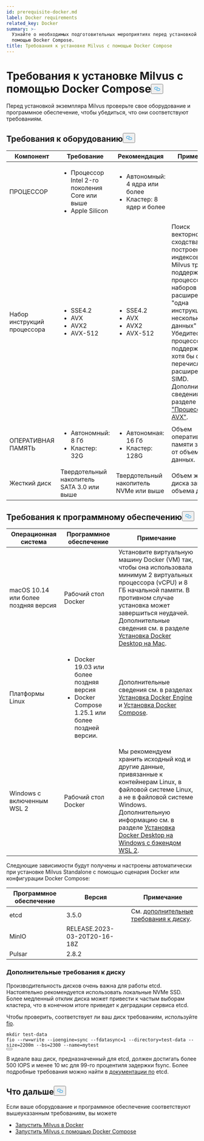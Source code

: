 ```yaml
---
id: prerequisite-docker.md
label: Docker requirements
related_key: Docker
summary: >-
  Узнайте о необходимых подготовительных мероприятиях перед установкой Milvus с
  помощью Docker Compose.
title: Требования к установке Milvus с помощью Docker Compose
---
```

<h1 id="Requirements-for-Installing-Milvus-with-Docker-Compose" class="common-anchor-header">Требования к установке Milvus с помощью Docker Compose<button data-href="#Requirements-for-Installing-Milvus-with-Docker-Compose" class="anchor-icon" translate="no">
      <svg translate="no"
        aria-hidden="true"
        focusable="false"
        height="20"
        version="1.1"
        viewBox="0 0 16 16"
        width="16"
      >
        <path
          fill="#0092E4"
          fill-rule="evenodd"
          d="M4 9h1v1H4c-1.5 0-3-1.69-3-3.5S2.55 3 4 3h4c1.45 0 3 1.69 3 3.5 0 1.41-.91 2.72-2 3.25V8.59c.58-.45 1-1.27 1-2.09C10 5.22 8.98 4 8 4H4c-.98 0-2 1.22-2 2.5S3 9 4 9zm9-3h-1v1h1c1 0 2 1.22 2 2.5S13.98 12 13 12H9c-.98 0-2-1.22-2-2.5 0-.83.42-1.64 1-2.09V6.25c-1.09.53-2 1.84-2 3.25C6 11.31 7.55 13 9 13h4c1.45 0 3-1.69 3-3.5S14.5 6 13 6z"
        ></path>
      </svg>
    </button></h1><p>Перед установкой экземпляра Milvus проверьте свое оборудование и программное обеспечение, чтобы убедиться, что они соответствуют требованиям.</p>
<h2 id="Hardware-requirements" class="common-anchor-header">Требования к оборудованию<button data-href="#Hardware-requirements" class="anchor-icon" translate="no">
      <svg translate="no"
        aria-hidden="true"
        focusable="false"
        height="20"
        version="1.1"
        viewBox="0 0 16 16"
        width="16"
      >
        <path
          fill="#0092E4"
          fill-rule="evenodd"
          d="M4 9h1v1H4c-1.5 0-3-1.69-3-3.5S2.55 3 4 3h4c1.45 0 3 1.69 3 3.5 0 1.41-.91 2.72-2 3.25V8.59c.58-.45 1-1.27 1-2.09C10 5.22 8.98 4 8 4H4c-.98 0-2 1.22-2 2.5S3 9 4 9zm9-3h-1v1h1c1 0 2 1.22 2 2.5S13.98 12 13 12H9c-.98 0-2-1.22-2-2.5 0-.83.42-1.64 1-2.09V6.25c-1.09.53-2 1.84-2 3.25C6 11.31 7.55 13 9 13h4c1.45 0 3-1.69 3-3.5S14.5 6 13 6z"
        ></path>
      </svg>
    </button></h2><table>
<thead>
<tr><th>Компонент</th><th>Требование</th><th>Рекомендация</th><th>Примечание</th></tr>
</thead>
<tbody>
<tr><td>ПРОЦЕССОР</td><td><ul><li>Процессор Intel 2-го поколения Core или выше</li><li>Apple Silicon</li></ul></td><td><ul><li>Автономный: 4 ядра или более</li><li>Кластер: 8 ядер и более</li></ul></td><td></td></tr>
<tr><td>Набор инструкций процессора</td><td><ul><li>SSE4.2</li><li>AVX</li><li>AVX2</li><li>AVX-512</li></ul></td><td><ul><li>SSE4.2</li><li>AVX</li><li>AVX2</li><li>AVX-512</li></ul></td><td>Поиск векторного сходства и построение индексов в Milvus требуют поддержки процессором наборов расширений "одна инструкция - несколько данных" (SIMD). Убедитесь, что процессор поддерживает хотя бы одно из перечисленных расширений SIMD. Дополнительные сведения см. в разделе <a href="https://en.wikipedia.org/wiki/Advanced_Vector_Extensions#CPUs_with_AVX">"Процессоры с AVX"</a>.</td></tr>
<tr><td>ОПЕРАТИВНАЯ ПАМЯТЬ</td><td><ul><li>Автономный: 8 Гб</li><li>Кластер: 32G</li></ul></td><td><ul><li>Автономная: 16 Гб</li><li>Кластер: 128G</li></ul></td><td>Объем оперативной памяти зависит от объема данных.</td></tr>
<tr><td>Жесткий диск</td><td>Твердотельный накопитель SATA 3.0 или выше</td><td>Твердотельный накопитель NVMe или выше</td><td>Объем жесткого диска зависит от объема данных.</td></tr>
</tbody>
</table>
<h2 id="Software-requirements" class="common-anchor-header">Требования к программному обеспечению<button data-href="#Software-requirements" class="anchor-icon" translate="no">
      <svg translate="no"
        aria-hidden="true"
        focusable="false"
        height="20"
        version="1.1"
        viewBox="0 0 16 16"
        width="16"
      >
        <path
          fill="#0092E4"
          fill-rule="evenodd"
          d="M4 9h1v1H4c-1.5 0-3-1.69-3-3.5S2.55 3 4 3h4c1.45 0 3 1.69 3 3.5 0 1.41-.91 2.72-2 3.25V8.59c.58-.45 1-1.27 1-2.09C10 5.22 8.98 4 8 4H4c-.98 0-2 1.22-2 2.5S3 9 4 9zm9-3h-1v1h1c1 0 2 1.22 2 2.5S13.98 12 13 12H9c-.98 0-2-1.22-2-2.5 0-.83.42-1.64 1-2.09V6.25c-1.09.53-2 1.84-2 3.25C6 11.31 7.55 13 9 13h4c1.45 0 3-1.69 3-3.5S14.5 6 13 6z"
        ></path>
      </svg>
    </button></h2><table>
<thead>
<tr><th>Операционная система</th><th>Программное обеспечение</th><th>Примечание</th></tr>
</thead>
<tbody>
<tr><td>macOS 10.14 или более поздняя версия</td><td>Рабочий стол Docker</td><td>Установите виртуальную машину Docker (VM) так, чтобы она использовала минимум 2 виртуальных процессора (vCPU) и 8 ГБ начальной памяти. В противном случае установка может завершиться неудачей. <br/>Дополнительные сведения см. в разделе <a href="https://docs.docker.com/desktop/mac/install/">Установка Docker Desktop на Mac</a>.</td></tr>
<tr><td>Платформы Linux</td><td><ul><li>Docker 19.03 или более поздняя версия</li><li>Docker Compose 1.25.1 или более поздней версии.</li></ul></td><td>Дополнительные сведения см. в разделах <a href="https://docs.docker.com/engine/install/">Установка Docker Engine</a> и <a href="https://docs.docker.com/compose/install/">Установка Docker Compose</a>.</td></tr>
<tr><td>Windows с включенным WSL 2</td><td>Рабочий стол Docker</td><td>Мы рекомендуем хранить исходный код и другие данные, привязанные к контейнерам Linux, в файловой системе Linux, а не в файловой системе Windows.<br/>Дополнительную информацию см. в разделе <a href="https://docs.docker.com/desktop/windows/install/#wsl-2-backend">Установка Docker Desktop на Windows с бэкендом WSL 2</a>.</td></tr>
</tbody>
</table>
<p>Следующие зависимости будут получены и настроены автоматически при установке Milvus Standalone с помощью сценария Docker или конфигурации Docker Compose:</p>
<table>
<thead>
<tr><th>Программное обеспечение</th><th>Версия</th><th>Примечание</th></tr>
</thead>
<tbody>
<tr><td>etcd</td><td>3.5.0</td><td>См. <a href="#Additional-disk-requirements">дополнительные требования к диску</a>.</td></tr>
<tr><td>MinIO</td><td>RELEASE.2023-03-20T20-16-18Z</td><td></td></tr>
<tr><td>Pulsar</td><td>2.8.2</td><td></td></tr>
</tbody>
</table>
<h3 id="Additional-disk-requirements" class="common-anchor-header">Дополнительные требования к диску</h3><p>Производительность дисков очень важна для работы etcd. Настоятельно рекомендуется использовать локальные NVMe SSD. Более медленный отклик диска может привести к частым выборам кластера, что в конечном итоге приведет к деградации сервиса etcd.</p>
<p>Чтобы проверить, соответствует ли ваш диск требованиям, используйте <a href="https://github.com/axboe/fio">fio</a>.</p>
<pre><code translate="no" class="language-bash"><span class="hljs-built_in">mkdir</span> test-data
fio --rw=write --ioengine=<span class="hljs-built_in">sync</span> --fdatasync=1 --directory=test-data --size=2200m --bs=2300 --name=mytest
<button class="copy-code-btn"></button></code></pre>
<p>В идеале ваш диск, предназначенный для etcd, должен достигать более 500 IOPS и менее 10 мс для 99-го процентиля задержки fsync. Более подробные требования можно найти в <a href="https://etcd.io/docs/v3.5/op-guide/hardware/#disks">документации по</a> etcd.</p>
<h2 id="Whats-next" class="common-anchor-header">Что дальше<button data-href="#Whats-next" class="anchor-icon" translate="no">
      <svg translate="no"
        aria-hidden="true"
        focusable="false"
        height="20"
        version="1.1"
        viewBox="0 0 16 16"
        width="16"
      >
        <path
          fill="#0092E4"
          fill-rule="evenodd"
          d="M4 9h1v1H4c-1.5 0-3-1.69-3-3.5S2.55 3 4 3h4c1.45 0 3 1.69 3 3.5 0 1.41-.91 2.72-2 3.25V8.59c.58-.45 1-1.27 1-2.09C10 5.22 8.98 4 8 4H4c-.98 0-2 1.22-2 2.5S3 9 4 9zm9-3h-1v1h1c1 0 2 1.22 2 2.5S13.98 12 13 12H9c-.98 0-2-1.22-2-2.5 0-.83.42-1.64 1-2.09V6.25c-1.09.53-2 1.84-2 3.25C6 11.31 7.55 13 9 13h4c1.45 0 3-1.69 3-3.5S14.5 6 13 6z"
        ></path>
      </svg>
    </button></h2><p>Если ваше оборудование и программное обеспечение соответствуют вышеуказанным требованиям, вы можете</p>
<ul>
<li><a href="/docs/ru/install_standalone-docker.md">Запустить Milvus в Docker</a></li>
<li><a href="/docs/ru/install_standalone-docker-compose.md">Запустить Milvus с помощью Docker Compose</a></li>
</ul>

